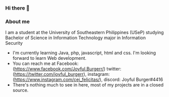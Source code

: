 ### Hi there 👋

### About me

I am a student at the University of Southeastern Philippines (USeP) studying Bachelor of Science in Information Technology major in Information Security

- I'm currently learning Java, php, javascript, html and css. I'm looking forward to learn Web development.
- You can reach me at Facebook: (https://www.facebook.com/Joyful.Burgerr/) twitter: (https://twitter.com/joyful_burgerr), instagram: (https://www.instagram.com/cej_felicitas/), discord: Joyful Burger#4416 
- There's nothing much to see in here, most of my projects are in a closed source.

